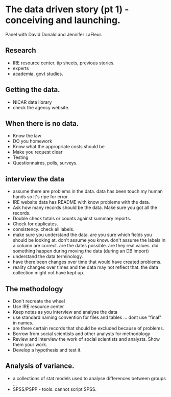 # The data driven story (pt 1) - conceiving and launching.

Panel with David Donald and Jennifer LaFleur.

## Research
* IRE resource center. tip sheets, previous stories.
* experts
* academia, govt studies.

## Getting the data.
* NICAR data library
* check the agency website.

## When there is no data.
* Know the law
* DO you homework
* Know what the appropriate costs should be
* Make you request clear
* Testing
* Questionnaires, polls, surveys.

## interview the data
* assume there are problems in the data. data has been touch my human hands so it's ripe for error.
* IRE website data has README with know problems with the data.
* Ask how many records should be the data. Make sure you got all the records.
* Double check totals or counts against summary reports.
* Check for duplicates.
* consistency. check all labels.
* make sure you understand the data. are you sure which fields you should be looking at. don't assume you know. don't assume the labels in a column are correct. are the dates possible. are they real values. did something happen during moving the data (during an DB import)
* understand the data terminology.
* have there been changes over time that would have created problems.
* reality changes over times and the data may not reflect that. the data collection might not have kept up.

## The methodology

* Don't recreate the wheel
* Use IRE resource center
* Keep notes as you interview and analyse the data
* use standard naming convention for files and tables ... dont use "final" in names.
* are there certain records that should be excluded because of problems.
* Borrow from social scientists and other analysts for methodology
* Review and interview the work of social scientists and analysts. Show them your work.
* Develop a hypothesis and test it.

## Analysis of variance.

* a collections of stat models used to analyse differences between groups ...
* SPSS/PSPP - tools. cannot script SPSS.
